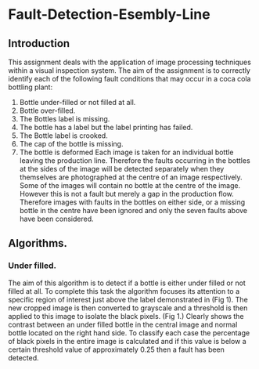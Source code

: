 # Fault-Detection-Esembly-Line

## Introduction
This assignment deals with the application of image processing techniques within a visual inspection
system. The aim of the assignment is to correctly identify each of the following fault conditions that
may occur in a coca cola bottling plant:
1. Bottle under-filled or not filled at all.
2. Bottle over-filled.
3. The Bottles label is missing.
4. The bottle has a label but the label printing has failed.
5. The Bottle label is crooked.
6. The cap of the bottle is missing.
7. The bottle is deformed
Each image is taken for an individual bottle leaving the production line. Therefore the faults
occurring in the bottles at the sides of the image will be detected separately when they themselves
are photographed at the centre of an image respectively. Some of the images will contain no bottle
at the centre of the image. However this is not a fault but merely a gap in the production flow.
Therefore images with faults in the bottles on either side, or a missing bottle in the centre have been
ignored and only the seven faults above have been considered.

## Algorithms.
### Under filled.
The aim of this algorithm is to detect if a bottle is either under filled or not filled at all. To complete
this task the algorithm focuses its attention to a specific region of interest just above the label
demonstrated in (Fig 1). The new cropped image is then converted to grayscale and a threshold is
then applied to this image to isolate the black pixels. (Fig 1.) Clearly shows the contrast between an
under filled bottle in the central image and normal bottle located on the right hand side. To classify
each case the percentage of black pixels in the entire image is calculated and if this value is below a
certain threshold value of approximately 0.25 then a fault has been detected.

